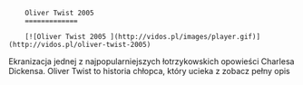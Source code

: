 
        Oliver Twist 2005 
        =============
        
        [![Oliver Twist 2005 ](http://vidos.pl/images/player.gif)](http://vidos.pl/oliver-twist-2005)
        
        
 Ekranizacja jednej z najpopularniejszych łotrzykowskich opowieści Charlesa Dickensa. Oliver Twist to historia chłopca, który ucieka z zobacz pełny opis
    